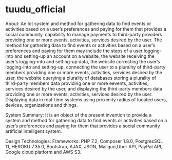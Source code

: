 # tuudu_official

About: An Iot system and method for gathering data to find events or activities based on a user’s preferences and paying for them that provides a social community. capability to manage payments to third-party providers providing one or more events, activities, services desired by the user. The method for gathering data to find events or activities based on a user’s preferences and paying for them may include the steps of a user logging-into and setting-up an account on a website, the website receiving the user’s logging-into and setting-up data, the website correcting the user’s logging-into and setting-up, connecting the user to a plurality of third-party members providing one or more events, activities, services desired by the user, the website querying a plurality of databases storing a plurality of third-party members data providing one or more eevents, activities, services desired by the user, and displaying the third-party members data providing one or more events, activities, services desired by the user. Displaying data in real-time systems using proximity radius of located users, devices, organizations and things.

System Summary:
It is an object of the present invention to provide a system and method for gathering data to find events or activities based on a user’s preferences and paying for them that provides a social community artificial intelligent system.


Design Technologies:
Frameworks: PHP 7.2, Composer 1.8.0, PostgresSQL 11, HEROKU 7.35.0, Bootstrap, AJAX, JSON, Mailgun,Uber API, PayPal API, Google cloud platform and AWS S3.
